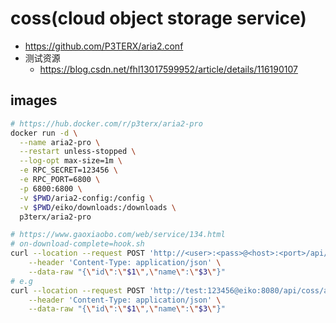 # coss(cloud object storage service)

- https://github.com/P3TERX/aria2.conf
- 测试资源
  - https://blog.csdn.net/fhl13017599952/article/details/116190107

## images

```bash
# https://hub.docker.com/r/p3terx/aria2-pro
docker run -d \
  --name aria2-pro \
  --restart unless-stopped \
  --log-opt max-size=1m \
  -e RPC_SECRET=123456 \
  -e RPC_PORT=6800 \
  -p 6800:6800 \
  -v $PWD/aria2-config:/config \
  -v $PWD/eiko/downloads:/downloads \
  p3terx/aria2-pro

# https://www.gaoxiaobo.com/web/service/134.html
# on-download-complete=hook.sh
curl --location --request POST 'http://<user>:<pass>@<host>:<port>/api/coss/aria2/complete' \
    --header 'Content-Type: application/json' \
    --data-raw "{\"id\":\"$1\",\"name\":\"$3\"}"
# e.g
curl --location --request POST 'http://test:123456@eiko:8080/api/coss/aria2/complete' \
    --header 'Content-Type: application/json' \
    --data-raw "{\"id\":\"$1\",\"name\":\"$3\"}"
```
